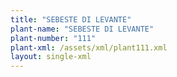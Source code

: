 ```yaml
---
title: "SEBESTE DI LEVANTE"
plant-name: "SEBESTE DI LEVANTE"
plant-number: "111"
plant-xml: /assets/xml/plant111.xml
layout: single-xml
---
```

